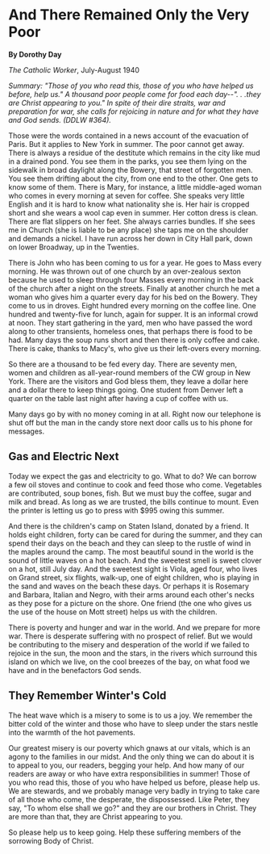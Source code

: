 And There Remained Only the Very Poor
=====================================

**By Dorothy Day**

*The Catholic Worker*, July-August 1940

*Summary: "Those of you who read this, those of you who have helped us
before, help us." A thousand poor people come for food each day--". .
.they are Christ appearing to you." In spite of their dire straits, war
and preparation for war, she calls for rejoicing in nature and for what
they have and God sends. (DDLW \#364).*

Those were the words contained in a news account of the evacuation of
Paris. But it applies to New York in summer. The poor cannot get away.
There is always a residue of the destitute which remains in the city
like mud in a drained pond. You see them in the parks, you see them
lying on the sidewalk in broad daylight along the Bowery, that street of
forgotten men. You see them drifting about the city, from one end to the
other. One gets to know some of them. There is Mary, for instance, a
little middle-aged woman who comes in every morning at seven for coffee.
She speaks very little English and it is hard to know what nationality
she is. Her hair is cropped short and she wears a wool cap even in
summer. Her cotton dress is clean. There are flat slippers on her feet.
She always carries bundles. If she sees me in Church (she is liable to
be any place) she taps me on the shoulder and demands a nickel. I have
run across her down in City Hall park, down on lower Broadway, up in the
Twenties.

There is John who has been coming to us for a year. He goes to Mass
every morning. He was thrown out of one church by an over-zealous sexton
because he used to sleep through four Masses every morning in the back
of the church after a night on the streets. Finally at another church he
met a woman who gives him a quarter every day for his bed on the Bowery.
They come to us in droves. Eight hundred every morning on the coffee
line. One hundred and twenty-five for lunch, again for supper. It is an
informal crowd at noon. They start gathering in the yard, men who have
passed the word along to other transients, homeless ones, that perhaps
there is food to be had. Many days the soup runs short and then there is
only coffee and cake. There is cake, thanks to Macy's, who give us their
left-overs every morning.

So there are a thousand to be fed every day. There are seventy men,
women and children as all-year-round members of the CW group in New
York. There are the visitors and God bless them, they leave a dollar
here and a dollar there to keep things going. One student from Denver
left a quarter on the table last night after having a cup of coffee with
us.

Many days go by with no money coming in at all. Right now our telephone
is shut off but the man in the candy store next door calls us to his
phone for messages.

Gas and Electric Next
---------------------

Today we expect the gas and electricity to go. What to do? We can borrow
a few oil stoves and continue to cook and feed those who come.
Vegetables are contributed, soup bones, fish. But we must buy the
coffee, sugar and milk and bread. As long as we are trusted, the bills
continue to mount. Even the printer is letting us go to press with \$995
owing this summer.

And there is the children's camp on Staten Island, donated by a friend.
It holds eight children, forty can be cared for during the summer, and
they can spend their days on the beach and they can sleep to the rustle
of wind in the maples around the camp. The most beautiful sound in the
world is the sound of little waves on a hot beach. And the sweetest
smell is sweet clover on a hot, still July day. And the sweetest sight
is Viola, aged four, who lives on Grand street, six flights, walk-up,
one of eight children, who is playing in the sand and waves on the beach
these days. Or perhaps it is Rosemary and Barbara, Italian and Negro,
with their arms around each other's necks as they pose for a picture on
the shore. One friend (the one who gives us the use of the house on Mott
street) helps us with the children.

There is poverty and hunger and war in the world. And we prepare for
more war. There is desperate suffering with no prospect of relief. But
we would be contributing to the misery and desperation of the world if
we failed to rejoice in the sun, the moon and the stars, in the rivers
which surround this island on which we live, on the cool breezes of the
bay, on what food we have and in the benefactors God sends.

They Remember Winter's Cold
---------------------------

The heat wave which is a misery to some is to us a joy. We remember the
bitter cold of the winter and those who have to sleep under the stars
nestle into the warmth of the hot pavements.

Our greatest misery is our poverty which gnaws at our vitals, which is
an agony to the families in our midst. And the only thing we can do
about it is to appeal to you, our readers, begging your help. And how
many of our readers are away or who have extra responsibilities in
summer! Those of you who read this, those of you who have helped us
before, please help us. We are stewards, and we probably manage very
badly in trying to take care of all those who come, the desperate, the
dispossessed. Like Peter, they say, "To whom else shall we go?" and they
are our brothers in Christ. They are more than that, they are Christ
appearing to you.

So please help us to keep going. Help these suffering members of the
sorrowing Body of Christ.
